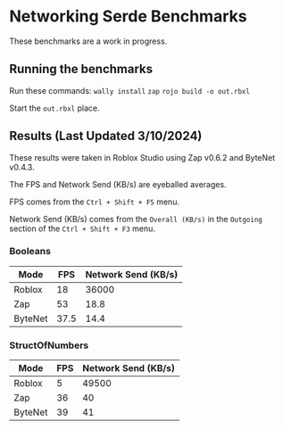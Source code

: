 # Networking Serde Benchmarks

These benchmarks are a work in progress.

## Running the benchmarks
Run these commands:
`wally install`
`zap`
`rojo build -o out.rbxl`

Start the `out.rbxl` place.

## Results (Last Updated 3/10/2024)
These results were taken in Roblox Studio using Zap v0.6.2 and ByteNet v0.4.3.

The FPS and Network Send (KB/s) are eyeballed averages.

FPS comes from the `Ctrl + Shift + F5` menu.

Network Send (KB/s) comes from the `Overall (KB/s)` in the `Outgoing` section of the `Ctrl + Shift + F3` menu.

### Booleans
| Mode | FPS | Network Send (KB/s) |
|--|--|--|
| Roblox  | 18 | 36000 |
| Zap | 53 | 18.8 |
| ByteNet | 37.5 | 14.4 |


### StructOfNumbers
| Mode | FPS | Network Send (KB/s) |
|--|--|--|
| Roblox  | 5 | 49500 |
| Zap | 36 | 40 |
| ByteNet | 39 | 41 |
